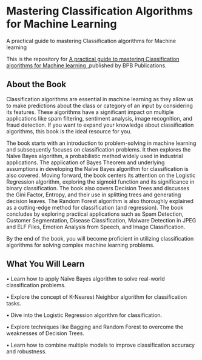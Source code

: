 # Mastering Classification Algorithms for Machine Learning

A practical guide to mastering Classification algorithms for Machine learning

This is the repository for [A practical guide to mastering Classification algorithms for Machine learning
](https://bpbonline.com/products/mastering-classification-algorithms-for-machine-learning?variant=42737852547272),published by BPB Publications. 

## About the Book
Classification algorithms are essential in machine learning as they allow us to make predictions about the class or category of an input by considering its features. These algorithms have a significant impact on multiple applications like spam filtering, sentiment analysis, image recognition, and fraud detection. If you want to expand your knowledge about classification algorithms, this book is the ideal resource for you.

The book starts with an introduction to problem-solving in machine learning and subsequently focuses on classification problems. It then explores the Naïve Bayes algorithm, a probabilistic method widely used in industrial applications. The application of Bayes Theorem and underlying assumptions in developing the Naïve Bayes algorithm for classification is also covered. Moving forward, the book centers its attention on the Logistic Regression algorithm, exploring the sigmoid function and its significance in binary classification. The book also covers Decision Trees and discusses the Gini Factor, Entropy, and their use in splitting trees and generating decision leaves. The Random Forest algorithm is also thoroughly explained as a cutting-edge method for classification (and regression). The book concludes by exploring practical applications such as Spam Detection, Customer Segmentation, Disease Classification, Malware Detection in JPEG and ELF Files, Emotion Analysis from Speech, and Image Classification.

By the end of the book, you will become proficient in utilizing classification algorithms for solving complex machine learning problems.

## What You Will Learn
•  Learn how to apply Naïve Bayes algorithm to solve real-world classification problems.

•  Explore the concept of K-Nearest Neighbor algorithm for classification tasks.

•  Dive into the Logistic Regression algorithm for classification.

•  Explore techniques like Bagging and Random Forest to overcome the weaknesses of Decision Trees.

•  Learn how to combine multiple models to improve classification accuracy and robustness.
